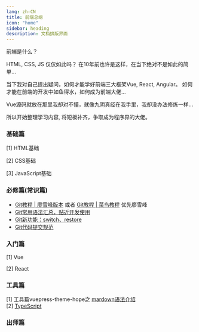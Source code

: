 ```yaml
---
lang: zh-CN
title: 前端总纲
icon: "home"
sidebar: heading
description: 文档排版界面
---
```


前端是什么？

HTML, CSS, JS 仅仅如此吗？ 在10年前也许是这样，在当下绝对不是如此的简单...

当下我对自己提出疑问，如何才能学好前端三大框架Vue, React, Angular。 如何才能在前端的开发中如鱼得水，如何成为前端大佬...

Vue源码就放在那里我却对不懂，就像九阴真经在我手里，我却没办法修炼一样...

所以开始整理学习内容, 将短板补齐，争取成为程序界的大佬。


### 基础篇
[1] HTML基础

[2] CSS基础

[3] JavaScript基础

### 必修篇(常识篇)

- [Git教程 | 廖雪峰版本](https://www.liaoxuefeng.com/wiki/896043488029600/) 或者 [Git教程 | 菜鸟教程](https://www.runoob.com/git/git-tutorial.html) 优先廖雪峰 
- [Git常用语法汇总，贴近开发使用](/git/git_base.md)
- [Git新功能：switch、restore](/git/git_new_feature.md)
- [Git代码提交规范](/git/git_commit_lint.md)


### 入门篇
[1] Vue

[2] React

### 工具篇
[1] 工具篇vuepress-theme-hope之 [mardown语法介绍](/vps/markdown.md)  
[2] [TypeScript](/ts/readme.md)
### 出师篇


